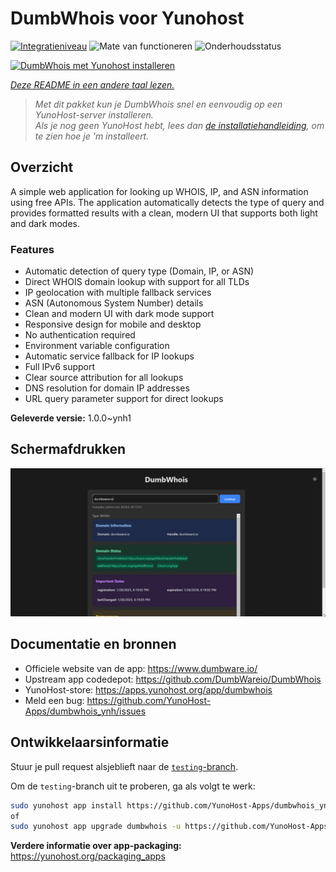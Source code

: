 <!--
NB: Deze README is automatisch gegenereerd door <https://github.com/YunoHost/apps/tree/master/tools/readme_generator>
Hij mag NIET handmatig aangepast worden.
-->

# DumbWhois voor Yunohost

[![Integratieniveau](https://apps.yunohost.org/badge/integration/dumbwhois)](https://ci-apps.yunohost.org/ci/apps/dumbwhois/)
![Mate van functioneren](https://apps.yunohost.org/badge/state/dumbwhois)
![Onderhoudsstatus](https://apps.yunohost.org/badge/maintained/dumbwhois)

[![DumbWhois met Yunohost installeren](https://install-app.yunohost.org/install-with-yunohost.svg)](https://install-app.yunohost.org/?app=dumbwhois)

*[Deze README in een andere taal lezen.](./ALL_README.md)*

> *Met dit pakket kun je DumbWhois snel en eenvoudig op een YunoHost-server installeren.*  
> *Als je nog geen YunoHost hebt, lees dan [de installatiehandleiding](https://yunohost.org/install), om te zien hoe je 'm installeert.*

## Overzicht

A simple web application for looking up WHOIS, IP, and ASN information using free APIs. The application automatically detects the type of query and provides formatted results with a clean, modern UI that supports both light and dark modes.

### Features

- Automatic detection of query type (Domain, IP, or ASN)
- Direct WHOIS domain lookup with support for all TLDs
- IP geolocation with multiple fallback services
- ASN (Autonomous System Number) details
- Clean and modern UI with dark mode support
- Responsive design for mobile and desktop
- No authentication required
- Environment variable configuration
- Automatic service fallback for IP lookups
- Full IPv6 support
- Clear source attribution for all lookups
- DNS resolution for domain IP addresses
- URL query parameter support for direct lookups


**Geleverde versie:** 1.0.0~ynh1

## Schermafdrukken

![Schermafdrukken van DumbWhois](./doc/screenshots/screenshot.png)

## Documentatie en bronnen

- Officiele website van de app: <https://www.dumbware.io/>
- Upstream app codedepot: <https://github.com/DumbWareio/DumbWhois>
- YunoHost-store: <https://apps.yunohost.org/app/dumbwhois>
- Meld een bug: <https://github.com/YunoHost-Apps/dumbwhois_ynh/issues>

## Ontwikkelaarsinformatie

Stuur je pull request alsjeblieft naar de [`testing`-branch](https://github.com/YunoHost-Apps/dumbwhois_ynh/tree/testing).

Om de `testing`-branch uit te proberen, ga als volgt te werk:

```bash
sudo yunohost app install https://github.com/YunoHost-Apps/dumbwhois_ynh/tree/testing --debug
of
sudo yunohost app upgrade dumbwhois -u https://github.com/YunoHost-Apps/dumbwhois_ynh/tree/testing --debug
```

**Verdere informatie over app-packaging:** <https://yunohost.org/packaging_apps>
